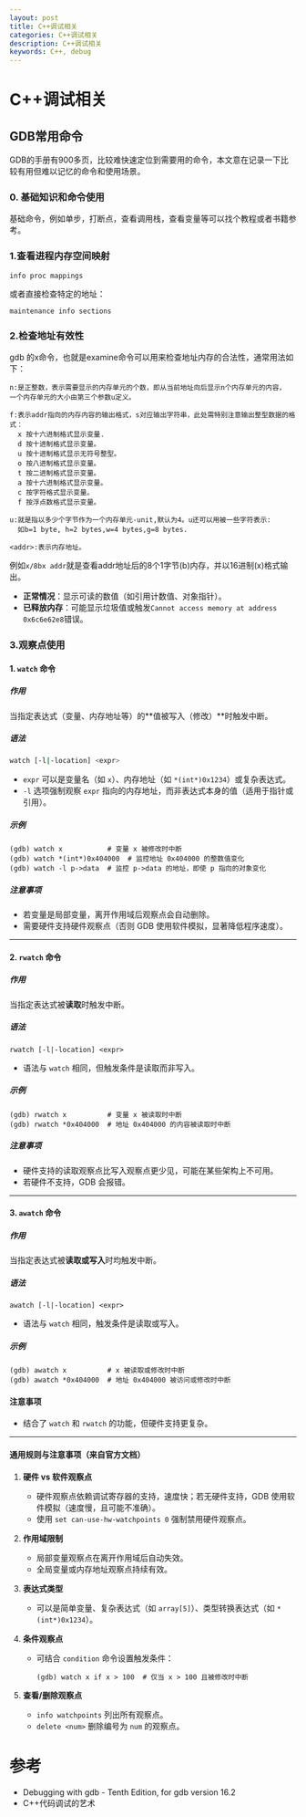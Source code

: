 ```yaml
---
layout: post
title: C++调试相关
categories: C++调试相关
description: C++调试相关
keywords: C++, debug
---
```


# C++调试相关

## GDB常用命令

GDB的手册有900多页，比较难快速定位到需要用的命令，本文意在记录一下比较有用但难以记忆的命令和使用场景。

### 0. 基础知识和命令使用

基础命令，例如单步，打断点，查看调用栈，查看变量等可以找个教程或者书籍参考。

### 1.查看进程内存空间映射

```shell
info proc mappings
```

或者直接检查特定的地址：

```shell
maintenance info sections
```

### 2.检查地址有效性

gdb 的x命令，也就是examine命令可以用来检查地址内存的合法性，通常用法如下：

```shell
n:是正整数，表示需要显示的内存单元的个数，即从当前地址向后显示n个内存单元的内容，
一个内存单元的大小由第三个参数u定义。

f:表示addr指向的内存内容的输出格式，s对应输出字符串，此处需特别注意输出整型数据的格式：
  x 按十六进制格式显示变量.
  d 按十进制格式显示变量。
  u 按十进制格式显示无符号整型。
  o 按八进制格式显示变量。
  t 按二进制格式显示变量。
  a 按十六进制格式显示变量。
  c 按字符格式显示变量。
  f 按浮点数格式显示变量。

u:就是指以多少个字节作为一个内存单元-unit,默认为4。u还可以用被一些字符表示:
  如b=1 byte, h=2 bytes,w=4 bytes,g=8 bytes.

<addr>:表示内存地址。
```

例如`x/8bx addr`就是查看addr地址后的8个1字节(b)内存，并以16进制(x)格式输出。

- **正常情况**：显示可读的数值（如引用计数值、对象指针）。
- **已释放内存**：可能显示垃圾值或触发`Cannot access memory at address 0x6c6e62e8`错误。

### 3.观察点使用

#### **1. `watch` 命令**

##### **作用**

当指定表达式（变量、内存地址等）的**值被写入（修改）**时触发中断。

##### **语法**

```bash
watch [-l|-location] <expr>
```

- `expr` 可以是变量名（如 `x`）、内存地址（如 `*(int*)0x1234`）或复杂表达式。
- `-l` 选项强制观察 `expr` 指向的内存地址，而非表达式本身的值（适用于指针或引用）。

##### **示例**

```shell
(gdb) watch x           # 变量 x 被修改时中断
(gdb) watch *(int*)0x404000  # 监控地址 0x404000 的整数值变化
(gdb) watch -l p->data  # 监控 p->data 的地址，即使 p 指向的对象变化
```

##### **注意事项**

- 若变量是局部变量，离开作用域后观察点会自动删除。
- 需要硬件支持硬件观察点（否则 GDB 使用软件模拟，显著降低程序速度）。

------

#### **2. `rwatch` 命令**

##### **作用**

当指定表达式被**读取**时触发中断。

##### **语法**

```shell
rwatch [-l|-location] <expr>
```

- 语法与 `watch` 相同，但触发条件是读取而非写入。

##### **示例**

```shell
(gdb) rwatch x          # 变量 x 被读取时中断
(gdb) rwatch *0x404000  # 地址 0x404000 的内容被读取时中断
```

##### **注意事项**

- 硬件支持的读取观察点比写入观察点更少见，可能在某些架构上不可用。
- 若硬件不支持，GDB 会报错。

------

#### **3. `awatch` 命令**

##### **作用**

当指定表达式被**读取或写入**时均触发中断。

##### **语法**

```shell
awatch [-l|-location] <expr>
```

- 语法与 `watch` 相同，触发条件是读取或写入。

##### **示例**

```shell
(gdb) awatch x          # x 被读取或修改时中断
(gdb) awatch *0x404000  # 地址 0x404000 被访问或修改时中断
```

#### **注意事项**

- 结合了 `watch` 和 `rwatch` 的功能，但硬件支持更复杂。

------

#### **通用规则与注意事项**（来自官方文档）

1. **硬件 vs 软件观察点**

   - 硬件观察点依赖调试寄存器的支持，速度快；若无硬件支持，GDB 使用软件模拟（速度慢，且可能不准确）。
   - 使用 `set can-use-hw-watchpoints 0` 强制禁用硬件观察点。

2. **作用域限制**

   - 局部变量观察点在离开作用域后自动失效。
   - 全局变量或内存地址观察点持续有效。

3. **表达式类型**

   - 可以是简单变量、复杂表达式（如 `array[5]`）、类型转换表达式（如 `*(int*)0x1234`）。

4. **条件观察点**

   - 可结合 `condition` 命令设置触发条件：

     ```shell
     (gdb) watch x if x > 100  # 仅当 x > 100 且被修改时中断
     ```

5. **查看/删除观察点**

   - `info watchpoints` 列出所有观察点。
   - `delete <num>` 删除编号为 `num` 的观察点。


# 参考

- Debugging with gdb - Tenth Edition, for gdb version 16.2
- C++代码调试的艺术